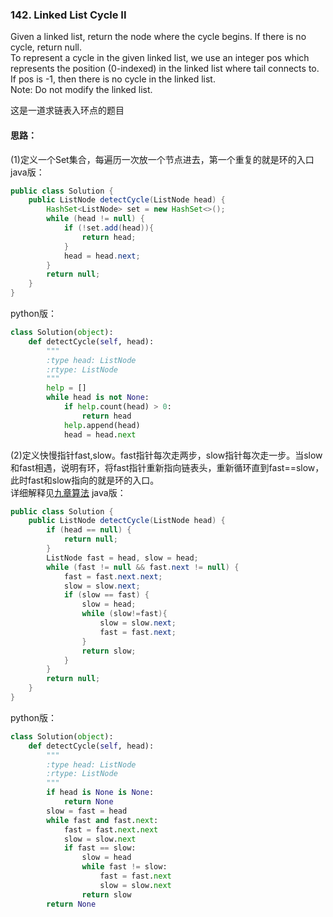 ### 142. Linked List Cycle II
Given a linked list, return the node where the cycle begins. If there is no cycle, return null.  
To represent a cycle in the given linked list, we use an integer pos which represents the position (0-indexed) in the linked list where tail connects to. If pos is -1, then there is no cycle in the linked list.  
Note: Do not modify the linked list.

这是一道求链表入环点的题目
#### 思路：
(1)定义一个Set集合，每遍历一次放一个节点进去，第一个重复的就是环的入口  
java版：
```java
public class Solution {
    public ListNode detectCycle(ListNode head) {
        HashSet<ListNode> set = new HashSet<>();
        while (head != null) {
            if (!set.add(head)){
                return head;
            }
            head = head.next;
        }
        return null;
    }
}
```
python版：
```python
class Solution(object):
    def detectCycle(self, head):
        """
        :type head: ListNode
        :rtype: ListNode
        """
        help = []
        while head is not None:
            if help.count(head) > 0:
                return head
            help.append(head)
            head = head.next
```
(2)定义快慢指针fast,slow。fast指针每次走两步，slow指针每次走一步。当slow和fast相遇，说明有环，将fast指针重新指向链表头，重新循环直到fast==slow，
此时fast和slow指向的就是环的入口。  
详细解释见[九章算法](https://www.jiuzhang.com/solution/linked-list-cycle-ii/#tag-highlight)
java版：
```java
public class Solution {
    public ListNode detectCycle(ListNode head) {
        if (head == null) {
            return null;
        }
        ListNode fast = head, slow = head;
        while (fast != null && fast.next != null) {
            fast = fast.next.next;
            slow = slow.next;
            if (slow == fast) {
                slow = head;
                while (slow!=fast){
                    slow = slow.next;
                    fast = fast.next;
                }
                return slow;
            }
        }
        return null;
    }
}
```
python版：
```python
class Solution(object):
    def detectCycle(self, head):
        """
        :type head: ListNode
        :rtype: ListNode
        """
        if head is None is None:
            return None
        slow = fast = head
        while fast and fast.next:
            fast = fast.next.next
            slow = slow.next
            if fast == slow:
                slow = head
                while fast != slow:
                    fast = fast.next
                    slow = slow.next
                return slow
        return None
```
